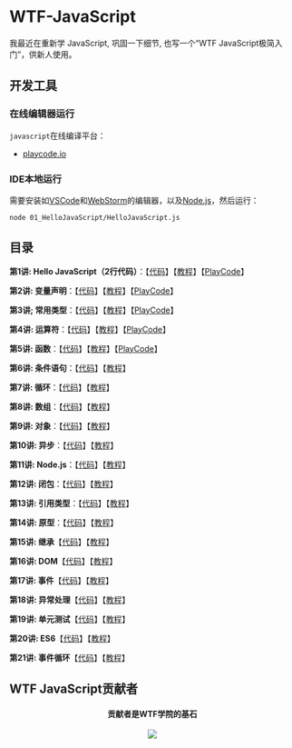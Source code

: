 # WTF-JavaScript
我最近在重新学 JavaScript, 巩固一下细节, 也写一个“WTF JavaScript极简入门”，供新人使用。

## 开发工具
### 在线编辑器运行

`javascript`在线编译平台：
* [playcode.io](https://playcode.io)

### IDE本地运行

需要安装如[VSCode](https://code.visualstudio.com/download)和[WebStorm](https://www.jetbrains.com/webstorm/)的编辑器，以及[Node.js](https://nodejs.org/zh-cn/download/)，然后运行：

```shell
node 01_HelloJavaScript/HelloJavaScript.js
```

## 目录
**第1讲: Hello JavaScript（2行代码）**：【[代码](https://github.com/WTFAcademy/WTF-JavaScript/blob/main/01_HelloJavaScript/HelloJavaScript.js)】【[教程](https://github.com/WTFAcademy/WTF-JavaScript/tree/main/01_HelloJavaScript/readme.md)】【[PlayCode](https://playcode.io/1051873)】

**第2讲: 变量声明**：【[代码](https://github.com/WTFAcademy/WTF-JavaScript/blob/main/02_Declaration/Declaration.js)】【[教程](https://github.com/WTFAcademy/WTF-JavaScript/tree/main/02_Declaration/readme.md)】【[PlayCode](https://playcode.io/1058216)】

**第3讲; 常用类型**：【[代码](https://github.com/WTFAcademy/WTF-JavaScript/blob/main/03_CommonTypes/CommonTypes.js)】【[教程](https://github.com/WTFAcademy/WTF-JavaScript/tree/main/03_CommonTypes/readme.md)】【[PlayCode](https://playcode.io/1059248)】

**第4讲: 运算符**：【[代码](https://github.com/WTFAcademy/WTF-JavaScript/blob/main/04_Operators/Operators.js)】【[教程](https://github.com/WTFAcademy/WTF-JavaScript/tree/main/04_Operators/readme.md)】【[PlayCode](https://playcode.io/1061414)】

**第5讲: 函数**：【[代码](https://github.com/WTFAcademy/WTF-JavaScript/blob/main/05_Function/Function.js)】【[教程](https://github.com/WTFAcademy/WTF-JavaScript/tree/main/05_Function/readme.md)】【[PlayCode](https://playcode.io/1109558)】

**第6讲: 条件语句**：【[代码](https://github.com/WTFAcademy/WTF-JavaScript/blob/main/06_Condition/Condition.js)】【[教程](https://github.com/WTFAcademy/WTF-JavaScript/tree/main/06_Condition/readme.md)】

**第7讲: 循环**：【[代码](https://github.com/WTFAcademy/WTF-JavaScript/blob/main/07_Loop/Loop.js)】【[教程](https://github.com/WTFAcademy/WTF-JavaScript/tree/main/07_Loop/readme.md)】

**第8讲: 数组**：【[代码](https://github.com/WTFAcademy/WTF-JavaScript/blob/main/08_Array/Array.js)】【[教程](https://github.com/WTFAcademy/WTF-JavaScript/tree/main/08_Array/readme.md)】

**第9讲: 对象**：【[代码](https://github.com/WTFAcademy/WTF-JavaScript/blob/main/09_Object/Object.js)】【[教程](https://github.com/WTFAcademy/WTF-JavaScript/tree/main/09_Object/readme.md)】

**第10讲: 异步**：【[代码](https://github.com/WTFAcademy/WTF-JavaScript/blob/main/10_Async)】【[教程](https://github.com/WTFAcademy/WTF-JavaScript/tree/main/10_Async/readme.md)】

**第11讲: Node.js**：【[代码](https://github.com/WTFAcademy/WTF-JavaScript/blob/main/11_Node)】【[教程](https://github.com/WTFAcademy/WTF-JavaScript/tree/main/11_Node/readme.md)】

**第12讲: 闭包**：【[代码](https://github.com/WTFAcademy/WTF-JavaScript/blob/main/12_Closure)】【[教程](https://github.com/WTFAcademy/WTF-JavaScript/tree/main/12_Closure/readme.md)】

**第13讲: 引用类型**：【[代码](https://github.com/WTFAcademy/WTF-JavaScript/blob/main/13_Reference)】【[教程](https://github.com/WTFAcademy/WTF-JavaScript/tree/main/13_Reference/readme.md)】

**第14讲: 原型**：【[代码](https://github.com/WTFAcademy/WTF-JavaScript/blob/main/14_Prototype)】【[教程](https://github.com/WTFAcademy/WTF-JavaScript/tree/main/14_Prototype/readme.md)】

**第15讲: 继承**【[代码](https://github.com/WTFAcademy/WTF-JavaScript/blob/main/15_Inheritance)】【[教程](https://github.com/WTFAcademy/WTF-JavaScript/tree/main/15_Inheritance/readme.md)】

**第16讲: DOM**【[代码](https://github.com/WTFAcademy/WTF-JavaScript/blob/main/16_DOM)】【[教程](https://github.com/WTFAcademy/WTF-JavaScript/tree/main/16_DOM/readme.md)】

**第17讲: 事件**【[代码](https://github.com/WTFAcademy/WTF-JavaScript/blob/main/17_Event)】【[教程](https://github.com/WTFAcademy/WTF-JavaScript/tree/main/17_Event/readme.md)】

**第18讲: 异常处理**【[代码](https://github.com/WTFAcademy/WTF-JavaScript/blob/main/18_Error)】【[教程](https://github.com/WTFAcademy/WTF-JavaScript/tree/main/18_Error/readme.md)】

**第19讲: 单元测试**【[代码](https://github.com/WTFAcademy/WTF-JavaScript/blob/main/19_UnitTest)】【[教程](https://github.com/WTFAcademy/WTF-JavaScript/tree/main/19_UnitTest/readme.md)】

**第20讲: ES6**【[代码](https://github.com/WTFAcademy/WTF-JavaScript/blob/main/20_ES6)】【[教程](https://github.com/WTFAcademy/WTF-JavaScript/tree/main/20_ES6/readme.md)】

**第21讲: 事件循环**【[代码](https://github.com/WTFAcademy/WTF-JavaScript/blob/main/21_EventLoop)】【[教程](https://github.com/WTFAcademy/WTF-JavaScript/tree/main/21_EventLoop/readme.md)】

<!---

**第22讲: 网络请求**【[代码](https://github.com/WTFAcademy/WTF-JavaScript/blob/main/22_Network)】【[教程](https://github.com/WTFAcademy/WTF-JavaScript/tree/main/22_Network/readme.md)】

-->

## WTF JavaScript贡献者
<div align="center">
  <h4 align="center">
    贡献者是WTF学院的基石
  </h4>
  <a href="https://github.com/WTFAcademy/WTF-JavaScript/graphs/contributors">
    <img src="https://contrib.rocks/image?repo=WTFAcademy/WTF-JavaScript" />
  </a>
</div>
